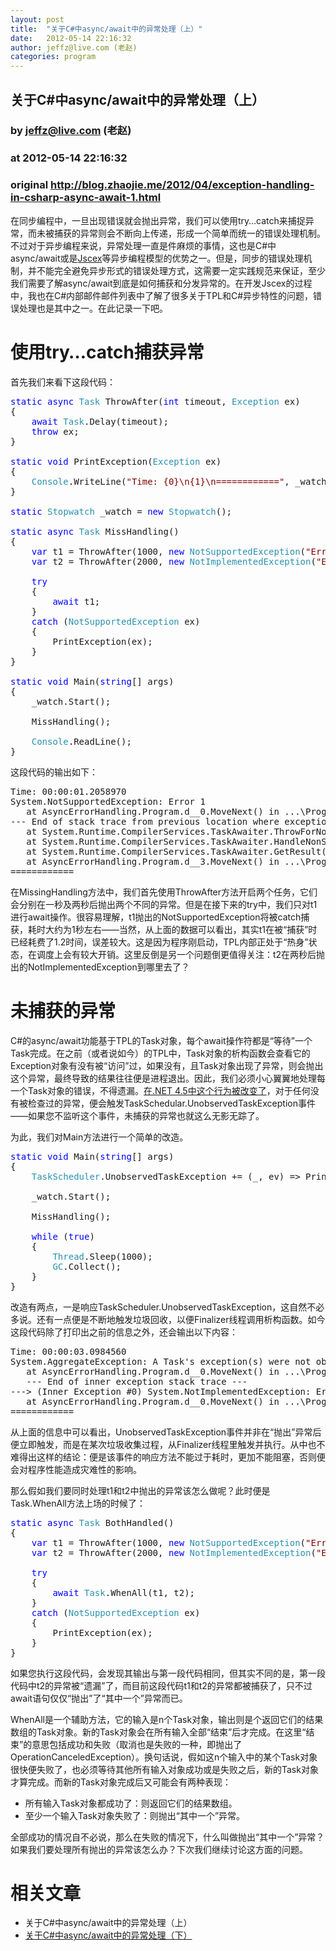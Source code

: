```yaml
---
layout: post
title:  "关于C#中async/await中的异常处理（上）"
date:   2012-05-14 22:16:32
author: jeffz@live.com (老赵)
categories: program
---
```


## 关于C#中async/await中的异常处理（上）
### by jeffz@live.com (老赵)
### at 2012-05-14 22:16:32
### original <http://blog.zhaojie.me/2012/04/exception-handling-in-csharp-async-await-1.html>

<p>在同步编程中，一旦出现错误就会抛出异常，我们可以使用try…catch来捕捉异常，而未被捕获的异常则会不断向上传递，形成一个简单而统一的错误处理机制。不过对于异步编程来说，异常处理一直是件麻烦的事情，这也是C#中async/await或是<a href="https://github.com/JeffreyZhao/jscex">Jscex</a>等异步编程模型的优势之一。但是，同步的错误处理机制，并不能完全避免异步形式的错误处理方式，这需要一定实践规范来保证，至少我们需要了解async/await到底是如何捕获和分发异常的。在开发Jscex的过程中，我也在C#内部邮件邮件列表中了解了很多关于TPL和C#异步特性的问题，错误处理也是其中之一。在此记录一下吧。</p>

<h1>使用try…catch捕获异常</h1>

<p>首先我们来看下这段代码：</p>

<pre><span style="color:blue">static async </span><span style="color:#2b91af">Task </span>ThrowAfter(<span style="color:blue">int </span>timeout, <span style="color:#2b91af">Exception </span>ex)
{
    <span style="color:blue">await </span><span style="color:#2b91af">Task</span>.Delay(timeout);
    <span style="color:blue">throw </span>ex;
}

<span style="color:blue">static void </span>PrintException(<span style="color:#2b91af">Exception </span>ex)
{
    <span style="color:#2b91af">Console</span>.WriteLine(<span style="color:maroon">&quot;Time: {0}\n{1}\n============&quot;</span>, _watch.Elapsed, ex);
}

<span style="color:blue">static </span><span style="color:#2b91af">Stopwatch </span>_watch = <span style="color:blue">new </span><span style="color:#2b91af">Stopwatch</span>();

<span style="color:blue">static async </span><span style="color:#2b91af">Task </span>MissHandling()
{
    <span style="color:blue">var </span>t1 = ThrowAfter(1000, <span style="color:blue">new </span><span style="color:#2b91af">NotSupportedException</span>(<span style="color:maroon">&quot;Error 1&quot;</span>));
    <span style="color:blue">var </span>t2 = ThrowAfter(2000, <span style="color:blue">new </span><span style="color:#2b91af">NotImplementedException</span>(<span style="color:maroon">&quot;Error 2&quot;</span>));

    <span style="color:blue">try
    </span>{
        <span style="color:blue">await </span>t1;
    }
    <span style="color:blue">catch </span>(<span style="color:#2b91af">NotSupportedException </span>ex)
    {
        PrintException(ex);
    }
}

<span style="color:blue">static void </span>Main(<span style="color:blue">string</span>[] args)
{
    _watch.Start();

    MissHandling();

    <span style="color:#2b91af">Console</span>.ReadLine();
}</pre>

<p>这段代码的输出如下：</p>

<pre>Time: 00:00:01.2058970
System.NotSupportedException: Error 1
   at AsyncErrorHandling.Program.d__0.MoveNext() in ...\Program.cs:line 16
--- End of stack trace from previous location where exception was thrown ---
   at System.Runtime.CompilerServices.TaskAwaiter.ThrowForNonSuccess(Task task)
   at System.Runtime.CompilerServices.TaskAwaiter.HandleNonSuccessAndDebuggerNotification(Task task)
   at System.Runtime.CompilerServices.TaskAwaiter.GetResult()
   at AsyncErrorHandling.Program.d__3.MoveNext() in ...\Program.cs:line 33
============</pre>

<p>在MissingHandling方法中，我们首先使用ThrowAfter方法开启两个任务，它们会分别在一秒及两秒后抛出两个不同的异常。但是在接下来的try中，我们只对t1进行await操作。很容易理解，t1抛出的NotSupportedException将被catch捕获，耗时大约为1秒左右——当然，从上面的数据可以看出，其实t1在被“捕获”时已经耗费了1.2时间，误差较大。这是因为程序刚启动，TPL内部正处于“热身”状态，在调度上会有较大开销。这里反倒是另一个问题倒更值得关注：t2在两秒后抛出的NotImplementedException到哪里去了？</p>

<h1>未捕获的异常</h1>

<p>C#的async/await功能基于TPL的Task对象，每个await操作符都是“等待”一个Task完成。在之前（或者说如今）的TPL中，Task对象的析构函数会查看它的Exception对象有没有被“访问”过，如果没有，且Task对象出现了异常，则会抛出这个异常，最终导致的结果往往便是进程退出。因此，我们必须小心翼翼地处理每一个Task对象的错误，不得遗漏。<a href="http://msdn.microsoft.com/en-us/library/hh367887(v=VS.110).aspx#core">在.NET 4.5中这个行为被改变了</a>，对于任何没有被检查过的异常，便会触发TaskSchedular.UnobservedTaskException事件——如果您不监听这个事件，未捕获的异常也就这么无影无踪了。</p>

<p>为此，我们对Main方法进行一个简单的改造。</p>

<pre><span style="color:blue">static void </span>Main(<span style="color:blue">string</span>[] args)
{
    <span style="color:#2b91af">TaskScheduler</span>.UnobservedTaskException += (_, ev) =&gt; PrintException(ev.Exception);

    _watch.Start();

    MissHandling();

    <span style="color:blue">while </span>(<span style="color:blue">true</span>)
    {
        <span style="color:#2b91af">Thread</span>.Sleep(1000);
        <span style="color:#2b91af">GC</span>.Collect();
    }
}</pre>

<p>改造有两点，一是响应TaskScheduler.UnobservedTaskException，这自然不必多说。还有一点便是不断地触发垃圾回收，以便Finalizer线程调用析构函数。如今这段代码除了打印出之前的信息之外，还会输出以下内容：</p>

<pre>Time: 00:00:03.0984560
System.AggregateException: A Task&#39;s exception(s) were not observed either by Waiting on the Task or accessing its Exception property. As a result, the unobserved exception was rethrown by the finalizer thread. ---&gt; System.NotImplementedException: Error 2
   at AsyncErrorHandling.Program.d__0.MoveNext() in ...\Program.cs:line 16
   --- End of inner exception stack trace ---
---&gt; (Inner Exception #0) System.NotImplementedException: Error 2
   at AsyncErrorHandling.Program.d__0.MoveNext() in ...\Program.cs:line 16&lt;---
============</pre>

<p>从上面的信息中可以看出，UnobservedTaskException事件并非在“抛出”异常后便立即触发，而是在某次垃圾收集过程，从Finalizer线程里触发并执行。从中也不难得出这样的结论：便是该事件的响应方法不能过于耗时，更加不能阻塞，否则便会对程序性能造成灾难性的影响。</p>

<p>那么假如我们要同时处理t1和t2中抛出的异常该怎么做呢？此时便是Task.WhenAll方法上场的时候了：</p>

<pre><span style="color:blue">static async </span><span style="color:#2b91af">Task </span>BothHandled()
{
    <span style="color:blue">var </span>t1 = ThrowAfter(1000, <span style="color:blue">new </span><span style="color:#2b91af">NotSupportedException</span>(<span style="color:maroon">&quot;Error 1&quot;</span>));
    <span style="color:blue">var </span>t2 = ThrowAfter(2000, <span style="color:blue">new </span><span style="color:#2b91af">NotImplementedException</span>(<span style="color:maroon">&quot;Error 2&quot;</span>));
    
    <span style="color:blue">try
    </span>{
        <span style="color:blue">await </span><span style="color:#2b91af">Task</span>.WhenAll(t1, t2);
    }
    <span style="color:blue">catch </span>(<span style="color:#2b91af">NotSupportedException </span>ex)
    {
        PrintException(ex);
    }
}</pre>

<p>如果您执行这段代码，会发现其输出与第一段代码相同，但其实不同的是，第一段代码中t2的异常被“遗漏”了，而目前这段代码t1和t2的异常都被捕获了，只不过await语句仅仅“抛出”了“其中一个”异常而已。</p>

<p>WhenAll是一个辅助方法，它的输入是n个Task对象，输出则是个返回它们的结果数组的Task对象。新的Task对象会在所有输入全部“结束”后才完成。在这里“结束”的意思包括成功和失败（取消也是失败的一种，即抛出了OperationCanceledException）。换句话说，假如这n个输入中的某个Task对象很快便失败了，也必须等待其他所有输入对象成功或是失败之后，新的Task对象才算完成。而新的Task对象完成后又可能会有两种表现：</p>

<ul>
  <li>所有输入Task对象都成功了：则返回它们的结果数组。 </li>

  <li>至少一个输入Task对象失败了：则抛出“其中一个”异常。 </li>
</ul>

<p>全部成功的情况自不必说，那么在失败的情况下，什么叫做抛出“其中一个”异常？如果我们要处理所有抛出的异常该怎么办？下次我们继续讨论这方面的问题。</p>

<h1>相关文章</h1>

<ul>
  <li>关于C#中async/await中的异常处理（上） </li>

  <li><a href="http://blog.zhaojie.me/2012/04/exception-handling-in-csharp-async-await-2.html">关于C#中async/await中的异常处理（下）</a></li>
</ul>